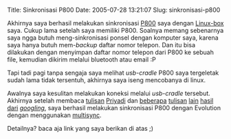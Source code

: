 Title: Sinkronisasi P800
Date: 2005-07-28 13:21:07
Slug: sinkronisasi-p800

Akhirnya saya berhasil melakukan sinkronisasi [P800](http://www.gsmarena.com/sony_ericsson_p800-326.php) saya dengan [Linux-box](http://www.ubuntu.com/) saya. Cukup lama setelah saya memiliki P800. Soalnya memang sebenarnya saya ngga butuh meng-sinkronisasi ponsel dengan komputer saya, karena saya hanya butuh mem-*backup* daftar nomor telepon. Dan itu bisa dilakukan dengan menyimpan daftar nomor telepon dari P800 ke sebuah file, kemudian dikirim melalui bluetooth atau email :P

Tapi tadi pagi tanpa sengaja saya melihat *usb-cradle* P800 saya tergeletak sudah lama tidak tersentuh, akhirnya saya iseng mencobanya di linux. 

Awalnya saya kesulitan melakukan koneksi melalui *usb-cradle* tersebut. Akhirnya setelah membaca [tulisan](http://priyadi.net/archives/2005/03/15/connecting-p900-to-my-linux-workstation/) [Priyadi](http://priyadi.net) dan
[beberapa](http://www.kevinboone.com/p800_linux.html) 
[tulisan](http://www.koeniglich.de/p3nfs/usb.linux) 
[lain](http://usefulinc.com/edd/blog/contents/2003/10/19-p800/read) 
[hasil](http://www.alfonsomartone.itb.it/hcpcpi.html) 
[dari](http://p800.gesel.nu/) 
[*googling*](http://google.com), saya berhasil melakukan sinkronisasi P800 dengan Evolution dengan menggunakan 
[multisync](http://www.multisync.org).

Detailnya? baca aja link yang saya berikan di atas ;)